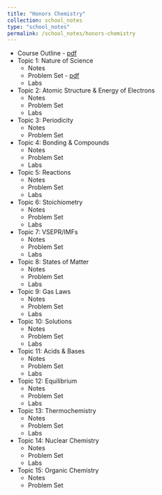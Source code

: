 ```yaml
---
title: "Honors Chemistry"
collection: school_notes
type: "school_notes"
permalink: /school_notes/honors-chemistry
---
```


* Course Outline - <a href = "https://stasyaaaaa.github.io/stasya/files/Honors_Chemistry___Course_Outline.pdf">pdf</a>
* Topic 1: Nature of Science
  * Notes
  * Problem Set - <a href = "https://stasyaaaaa.github.io/stasya/files/Honors_Chem___Unit_1_Problem_Set.pdf">pdf</a>
  * Labs
* Topic 2: Atomic Structure & Energy of Electrons
  * Notes
  * Problem Set
  * Labs
* Topic 3: Periodicity
  * Notes
  * Problem Set
* Topic 4: Bonding & Compounds
  * Notes
  * Problem Set
  * Labs
* Topic 5: Reactions
  * Notes
  * Problem Set
  * Labs
* Topic 6: Stoichiometry
  * Notes
  * Problem Set
  * Labs
* Topic 7: VSEPR/IMFs
  * Notes
  * Problem Set
  * Labs
* Topic 8: States of Matter
  * Notes
  * Problem Set
  * Labs
* Topic 9: Gas Laws
  * Notes
  * Problem Set
  * Labs
* Topic 10: Solutions
  * Notes
  * Problem Set
  * Labs
* Topic 11: Acids & Bases
  * Notes
  * Problem Set
  * Labs
* Topic 12: Equilibrium
  * Notes
  * Problem Set
  * Labs
* Topic 13: Thermochemistry
  * Notes
  * Problem Set
  * Labs
* Topic 14: Nuclear Chemistry
  * Notes
  * Problem Set
  * Labs
* Topic 15: Organic Chemistry
  * Notes
  * Problem Set